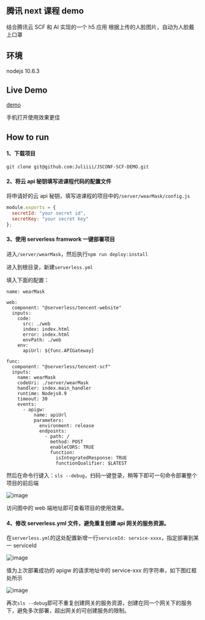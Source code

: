 ## 腾讯 next 课程 demo

结合腾讯云 SCF 和 AI 实现的一个 h5 应用
根据上传的人脸图片，自动为人脸戴上口罩

## 环境

nodejs 10.6.3

## Live Demo

[demo](http://rx7p0qk-u360m0o-1252618971.cos-website.ap-guangzhou.myqcloud.com)

手机打开使用效果更佳

## How to run

#### 1、下载项目

```
git clone git@github.com:Juliiii/JSCONF-SCF-DEMO.git
```

#### 2、将云 api 秘钥填写进课程代码的配置文件

将申请好的云 api 秘钥，填写进课程的项目中的`/server/wearMask/config.js`

```js
module.exports = {
  secretId: "your secret id",
  secretKey: "your secret key"
};
```

#### 3、使用 serverless framwork 一键部署项目

进入`/server/wearMask`，然后执行`npm run deploy:install`

进入到根目录，新建`serverless.yml`

填入下面的配置：

```
name: wearMask

web:
  component: "@serverless/tencent-website"
  inputs:
    code:
      src: ./web
      index: index.html
      error: index.html
      envPath: ./web
    env:
      apiUrl: ${func.APIGateway}

func:
  component: "@serverless/tencent-scf"
  inputs:
    name: wearMask
    codeUri: ./server/wearMask
    handler: index.main_handler
    runtime: Nodejs8.9
    timeout: 30
    events:
      - apigw:
          name: apiUrl
          parameters:
            environment: release
            endpoints:
              - path: /
                method: POST
                enableCORS: TRUE
                function:
                  isIntegratedResponse: TRUE
                  functionQualifier: $LATEST

```

然后在命令行键入：`sls --debug`，扫码一键登录，稍等下即可一句命令部署整个项目的前后端

![image](https://user-images.githubusercontent.com/23744602/76506951-f2324f00-6486-11ea-8cf5-a43551bebf64.png)

访问图中的 web 端地址即可查看项目的使用效果。

#### 4、修改 serverless.yml 文件，避免重复创建 api 网关的服务资源。

在`serverless.yml`的这处配置新增一行`serviceId: service-xxxx`，指定部署到某一 serviceId

![image](https://user-images.githubusercontent.com/23744602/76505842-1725c280-6485-11ea-82a2-27d851c0d27c.png)

值为上次部署成功的 apigw 的请求地址中的 service-xxx 的字符串，如下图红框处所示

![image](https://user-images.githubusercontent.com/23744602/76507094-260d7480-6487-11ea-85ae-42f22a1a9e6c.png)

再次`sls --debug`即可不重复创建网关的服务资源，创建在同一个网关下的服务下，避免多次部署，超出网关的可创建服务的限制。
